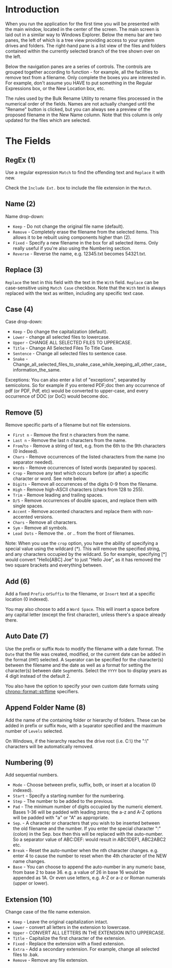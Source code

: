 # Introduction
When you run the application for the first time you will be presented with the main window, located in the center of the screen. The main screen is laid out in a similar way to Windows Explorer. Below the menu bar are two panes, the left of which is a tree view providing access to your system drives and folders. The right-hand pane is a list view of the files and folders contained within the currently selected branch of the tree shown over on the left.

Below the navigation panes are a series of controls. The controls are grouped together according to function - for example, all the facilities to remove text from a filename. Only complete the boxes you are interested in. For example, don't assume you HAVE to put something in the Regular Expressions box, or the New Location box, etc.

The rules used by the Bulk Rename Utility to rename files processed in the numerical order of the fields. Names are not actually changed until the "Rename" button is clicked, but you can always see a preview of the proposed filename in the New Name column. Note that this column is only updated for the files which are selected.


# The Fields
## RegEx (1)

Use a regular expression `Match` to find the offending text and `Replace` it with new. 

Check the `Include Ext.` box to include the file extension in the `Match`.

## Name (2)

Name drop-down:
- `Keep` - Do not change the original file name (default).
- `Remove` - Completely erase the filename from the selected items. This allows it to be rebuilt using components higher than (2).
- `Fixed` - Specify a new filename in the box for all selected items. Only really useful if you're also using the Numbering section.
- `Reverse` - Reverse the name, e.g. 12345.txt becomes 54321.txt.

## Replace (3)

`Replace` the text in this field with the text in the `With` field. `Replace` can be case-sensitive using `Match Case` checkbox. Note that the `With` text is always replaced with the text as written, including any specific text case.

## Case (4)

Case drop-down:
- `Keep` - Do change the capitalization (default).
- `Lower` - change all selected files to lowercase.
- `Upper` - CHANGE ALL SELECTED FILES TO UPPERCASE.
- `Title` - Change All Selected Files To Title Case.
- `Sentence` - Change all selected files to sentence case.
- `Snake` - Change_all_selected_files_to_snake_case_while_keeping_all_other_case_information_the_same.

Exceptions: You can also enter a list of "exceptions", separated by semicolons. So for example if you entered PDF;doc then any occurrence of pdf (or PDF, Pdf, etc) would be converted to upper-case, and every occurrence of DOC (or DoC) would become doc.

## Remove (5)

Remove specific parts of a filename but not file extensions.

- `First n` - Remove the first n characters from the name. 
- `Last n` - Remove the last n characters from the name. 
- `From`/`to` - Remove a string of text, e.g. from the 6th to the 9th characters (0 indexed).
- `Chars` - Remove occurrences of the listed characters from the name (no separator needed).
- `Words` - Remove occurrences of listed words (separated by spaces).
- `Crop` - Remove any text which occurs before (or after) a specific character or word. See note below.
- `Digits` - Remove all occurrences of the digits 0-9 from the filename.
- `High` - Remove high-ASCII characters (chars from 128 to 255).
- `Trim` - Remove leading and trailing spaces.
- `D/S` - Remove occurrences of double spaces, and replace them with single spaces.
- `Accent` - Remove accented characters and replace them with non-accented versions. 
- `Chars` - Remove all characters.
- `Sym` - Remove all symbols.
- `Lead Dots` - Remove the . or .. from the front of filenames.

Note: When you use the `crop` option, you have the ability of specifying a special value using the wildcard (\*). This will remove the specified string, and any characters occupied by the wildcard. So for example, specifying [*] would convert "Hello[ABC] Joe" to just "Hello Joe", as it has removed the two square brackets and everything between.

## Add (6)

Add a fixed `Prefix` or`Suffix` to the filename, or `Insert` text at a specific location (0 indexed).

You may also choose to add a `Word Space`. This will insert a space before any capital letter (except the first character), unless there's a space already there.

## Auto Date (7)

Use the prefix or suffix `Mode` to modify the filename with a date format.
The `Date` that the file was created, modified, or the current date can be added in the format (`FMT`) selected. A `Sep`erator can be specified for the character(s) between the filename and the date as well as a format for setting the character(s) between date `Seg`ments. Select the `YYYY` box to display years as 4 digit instead of the default 2.

You also have the option to specify your own custom date formats using [chrono::format::strftime](https://docs.rs/chrono/0.4.20/chrono/format/strftime/index.html) specifiers.

## Append Folder Name (8)

Add the name of the containing folder or hierarchy of folders. These can be added in prefix or suffix `Mode`, with a `Sep`arator specified and the maximum number of `Levels` selected.

On Windows, if the hierarchy reaches the drive root (i.e. C:\\) the ":\\" characters will be automatically removed.

## Numbering (9)

Add sequential numbers.
- `Mode` - Choose between prefix, suffix, both, or insert at a location (0 indexed).
- `Start` - Specify a starting number for the numbering.
- `Step` - The number to be added to the previous.
- `Pad` - The minimum number of digits occupied by the numeric element. Bases 1-36 will be padded with leading zeros; the a-z and A-Z options will be padded with "a" or "A" as appropriate.
- `Sep`. - A character or characters that you wish to be inserted between the old filename and the number. If you enter the special character ":" (colon) in the Sep. box then this will be replaced with the auto-number. So a separator value of ABC:DEF: would result in ABC1DEF1, ABC2ABC2 etc.
- `Break` - Reset the auto-number when the nth character changes. e.g. enter 4 to cause the number to reset when the 4th character of the NEW name changes.
- `Base` - You can choose to append the auto-number in any numeric base, from base 2 to base 36. e.g. a value of 26 in base 16 would be appended as 1A. Or even use letters, e.g. A-Z or a-z or Roman numerals (upper or lower).

## Extension (10)

Change case of the file name extension.
- `Keep` - Leave the original capitalization intact.
- `Lower` - convert all letters in the extension to lowercase.
- `Upper` - CONVERT ALL LETTERS IN THE EXTENSION INTO UPPERCASE.
- `Title` - Capitalize the first character of the extension.
- `Fixed` - Replace the extension with a fixed extension.
- `Extra` - Add a secondary extension. For example, change all selected files to .bak.
- `Remove` - Remove any file extension. 

